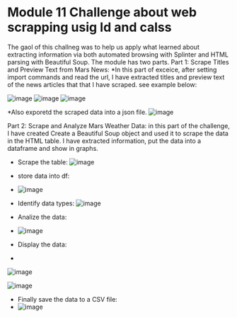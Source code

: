 # Module 11 Challenge about web scrapping usig Id and calss
The gaol of this challneg was to help us apply what learned about extracting information via both automated browsing with Splinter and HTML parsing with Beautiful Soup. The module has two parts.
Part 1: Scrape Titles and Preview Text from Mars News:
*In this part of exceice, after setting import commands and read the url,  I have extracted titles and preview text of the news articles that that I have scraped. see example below:

![image](https://user-images.githubusercontent.com/117956888/223523053-323d8d1f-df41-46e7-a5d5-f07a37fdf30a.png)
![image](https://user-images.githubusercontent.com/117956888/223523208-ac7d63ce-b954-4350-8951-1900bef8e206.png)
![image](https://user-images.githubusercontent.com/117956888/223524293-805ecc6c-473f-49ae-8435-3ee042f380c4.png)


*Also exporetd the scraped data into a json file.
![image](https://user-images.githubusercontent.com/117956888/223523457-67cf2983-67d6-41dc-a679-087fc76fe38b.png)

Part 2: Scrape and Analyze Mars Weather Data: in this part of the challenge, I have created Create a Beautiful Soup object and used it to scrape the data in the HTML table. I have extracted information, put the data into a dataframe and show in graphs.

* Scrape the table:
![image](https://user-images.githubusercontent.com/117956888/223525311-64f00db7-d1ec-4b0f-aea5-afb037dad25e.png)


* store data into df:
* ![image](https://user-images.githubusercontent.com/117956888/223525455-bac0406e-255d-4e86-9a67-be2443af9fc4.png)
* Identify data types:
![image](https://user-images.githubusercontent.com/117956888/223525632-2e93013f-ea82-4eee-890c-31218f5c2cf0.png)

* Analize the data:
* ![image](https://user-images.githubusercontent.com/117956888/223525826-cec1ec8b-eab6-4ee6-88e8-bbc102761287.png)

* Display the data:
*
![image](https://user-images.githubusercontent.com/117956888/223525945-1d6cee9d-c4a7-477c-9006-786341ab9eba.png)

![image](https://user-images.githubusercontent.com/117956888/223526264-589f9bc7-eb5c-4fe3-986b-5780e4d51fcb.png)

* Finally save the data to a CSV file:
* ![image](https://user-images.githubusercontent.com/117956888/223526433-8b0ba5f2-58fc-48bd-8896-311922910477.png)




